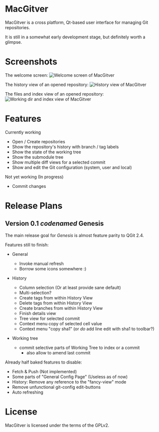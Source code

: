 MacGitver
=========

MacGitver is a cross platform, Qt-based user interface for managing Git repositories.

It is still in a somewhat early development stage, but definitely worth a glimpse.

Screenshots
========

The welcome screen:
![Welcome screen of MacGitver](http://macgitver.github.com/images/screenshots/mgv_welcome_screen.png)

The history view of an opened repository:
![History view of MacGitver](http://macgitver.github.com/images/screenshots/mgv_repo_history_view.png)

The files and index view of an opened repository:
![Working dir and index view of MacGitver](http://macgitver.github.com/images/screenshots/mgv_repo_wd_index_view.png)

Features
========

Currently working
- Open / Create repositories
- Show the repository's history with branch / tag labels
- Show the state of the working tree
- Show the submodule tree
- Show multiple diff views for a selected commit
- Show and edit the Git configuration (system, user and local)

Not yet working (In progress)
- Commit changes

Release Plans
=============

## Version 0.1 _codenamed_ __Genesis__

The main release goal for _Genesis_ is almost feature parity to QGit 2.4.

Features still to finish:
- General
    - Invoke manual refresh
    - Borrow some icons somewhere :)

- History
    - Column selection (Or at least provide sane default)
    - Multi-selection?
    - Create tags from within History View
    - Delete tags from within History View
    - Create branches from within History View
    - Finish details view
    - Tree view for selected commit
    - Context menu copy of selected cell value
    - Context menu "copy sha1" (or _do_ add line edit with sha1 to toolbar?)

- Working tree
    - commit selective parts of Working Tree to index or a commit
        - also allow to amend last commit

Already half baked features to disable:
- Fetch & Push (Not implemented)
- Some parts of "General Config Page" (Useless as of now)
- History: Remove any reference to the "fancy-view" mode
- Remove unfunctional git-config edit-buttons
- Auto refreshing

License
=======
MacGitver is licensed under the terms of the GPLv2.
